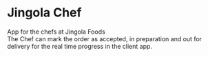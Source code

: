 # Jingola Chef

App for the chefs at Jingola Foods
<br>
The Chef can mark the order as accepted, in preparation and out for delivery for the real time progress in the client app.
